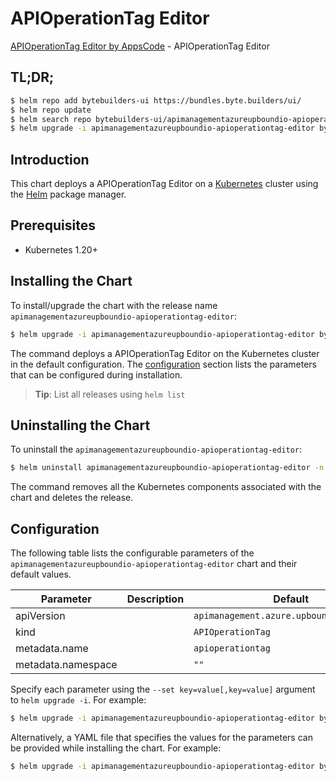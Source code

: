 # APIOperationTag Editor

[APIOperationTag Editor by AppsCode](https://byte.builders) - APIOperationTag Editor

## TL;DR;

```bash
$ helm repo add bytebuilders-ui https://bundles.byte.builders/ui/
$ helm repo update
$ helm search repo bytebuilders-ui/apimanagementazureupboundio-apioperationtag-editor --version=v0.4.18
$ helm upgrade -i apimanagementazureupboundio-apioperationtag-editor bytebuilders-ui/apimanagementazureupboundio-apioperationtag-editor -n default --create-namespace --version=v0.4.18
```

## Introduction

This chart deploys a APIOperationTag Editor on a [Kubernetes](http://kubernetes.io) cluster using the [Helm](https://helm.sh) package manager.

## Prerequisites

- Kubernetes 1.20+

## Installing the Chart

To install/upgrade the chart with the release name `apimanagementazureupboundio-apioperationtag-editor`:

```bash
$ helm upgrade -i apimanagementazureupboundio-apioperationtag-editor bytebuilders-ui/apimanagementazureupboundio-apioperationtag-editor -n default --create-namespace --version=v0.4.18
```

The command deploys a APIOperationTag Editor on the Kubernetes cluster in the default configuration. The [configuration](#configuration) section lists the parameters that can be configured during installation.

> **Tip**: List all releases using `helm list`

## Uninstalling the Chart

To uninstall the `apimanagementazureupboundio-apioperationtag-editor`:

```bash
$ helm uninstall apimanagementazureupboundio-apioperationtag-editor -n default
```

The command removes all the Kubernetes components associated with the chart and deletes the release.

## Configuration

The following table lists the configurable parameters of the `apimanagementazureupboundio-apioperationtag-editor` chart and their default values.

|     Parameter      | Description |                       Default                       |
|--------------------|-------------|-----------------------------------------------------|
| apiVersion         |             | <code>apimanagement.azure.upbound.io/v1beta1</code> |
| kind               |             | <code>APIOperationTag</code>                        |
| metadata.name      |             | <code>apioperationtag</code>                        |
| metadata.namespace |             | <code>""</code>                                     |


Specify each parameter using the `--set key=value[,key=value]` argument to `helm upgrade -i`. For example:

```bash
$ helm upgrade -i apimanagementazureupboundio-apioperationtag-editor bytebuilders-ui/apimanagementazureupboundio-apioperationtag-editor -n default --create-namespace --version=v0.4.18 --set apiVersion=apimanagement.azure.upbound.io/v1beta1
```

Alternatively, a YAML file that specifies the values for the parameters can be provided while
installing the chart. For example:

```bash
$ helm upgrade -i apimanagementazureupboundio-apioperationtag-editor bytebuilders-ui/apimanagementazureupboundio-apioperationtag-editor -n default --create-namespace --version=v0.4.18 --values values.yaml
```
